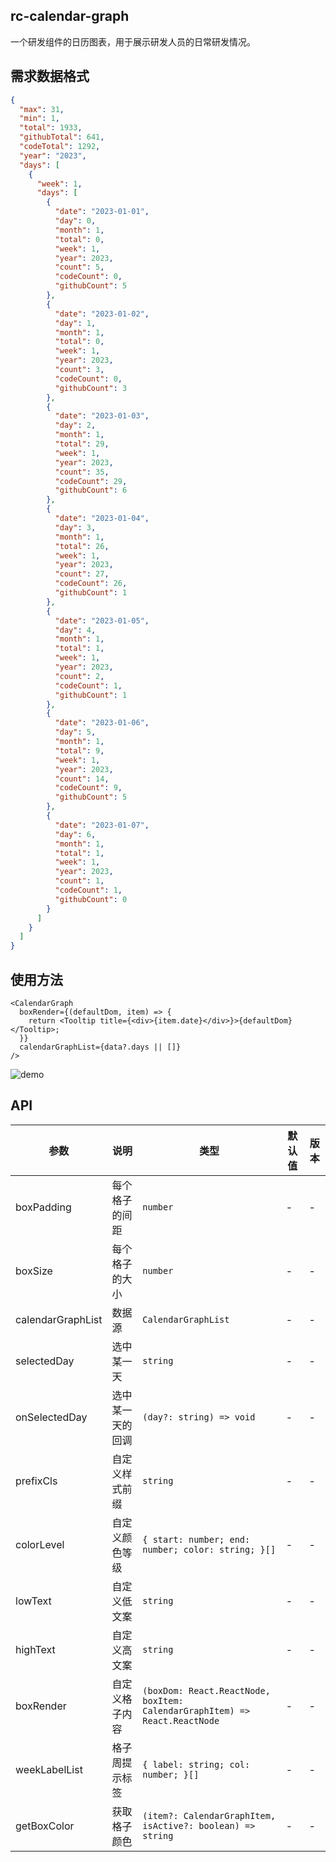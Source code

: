 ## rc-calendar-graph

一个研发组件的日历图表，用于展示研发人员的日常研发情况。

## 需求数据格式

```json
{
  "max": 31,
  "min": 1,
  "total": 1933,
  "githubTotal": 641,
  "codeTotal": 1292,
  "year": "2023",
  "days": [
    {
      "week": 1,
      "days": [
        {
          "date": "2023-01-01",
          "day": 0,
          "month": 1,
          "total": 0,
          "week": 1,
          "year": 2023,
          "count": 5,
          "codeCount": 0,
          "githubCount": 5
        },
        {
          "date": "2023-01-02",
          "day": 1,
          "month": 1,
          "total": 0,
          "week": 1,
          "year": 2023,
          "count": 3,
          "codeCount": 0,
          "githubCount": 3
        },
        {
          "date": "2023-01-03",
          "day": 2,
          "month": 1,
          "total": 29,
          "week": 1,
          "year": 2023,
          "count": 35,
          "codeCount": 29,
          "githubCount": 6
        },
        {
          "date": "2023-01-04",
          "day": 3,
          "month": 1,
          "total": 26,
          "week": 1,
          "year": 2023,
          "count": 27,
          "codeCount": 26,
          "githubCount": 1
        },
        {
          "date": "2023-01-05",
          "day": 4,
          "month": 1,
          "total": 1,
          "week": 1,
          "year": 2023,
          "count": 2,
          "codeCount": 1,
          "githubCount": 1
        },
        {
          "date": "2023-01-06",
          "day": 5,
          "month": 1,
          "total": 9,
          "week": 1,
          "year": 2023,
          "count": 14,
          "codeCount": 9,
          "githubCount": 5
        },
        {
          "date": "2023-01-07",
          "day": 6,
          "month": 1,
          "total": 1,
          "week": 1,
          "year": 2023,
          "count": 1,
          "codeCount": 1,
          "githubCount": 0
        }
      ]
    }
  ]
}
```

## 使用方法

```tsx
<CalendarGraph
  boxRender={(defaultDom, item) => {
    return <Tooltip title={<div>{item.date}</div>}>{defaultDom}</Tooltip>;
  }}
  calendarGraphList={data?.days || []}
/>
```

![demo](https://mdn.alipayobjects.com/huamei_ptjqan/afts/img/A*_rkKTKhRhO4AAAAAAAAAAAAADkN6AQ/original)

## API

| 参数 | 说明 | 类型 | 默认值 | 版本 |
| --- | --- | --- | --- | --- |
| boxPadding | 每个格子的间距 | `number` | - | - |
| boxSize | 每个格子的大小 | `number` | - | - |
| calendarGraphList | 数据源 | `CalendarGraphList` | - | - |
| selectedDay | 选中某一天 | `string` | - | - |
| onSelectedDay | 选中某一天的回调 | `(day?: string) => void` | - | - |
| prefixCls | 自定义样式前缀 | `string` | - | - |
| colorLevel | 自定义颜色等级 | `{ start: number; end: number; color: string; }[]` | - | - |
| lowText | 自定义低文案 | `string` | - | - |
| highText | 自定义高文案 | `string` | - | - |
| boxRender | 自定义格子内容 | `(boxDom: React.ReactNode, boxItem: CalendarGraphItem) => React.ReactNode` | - | - |
| weekLabelList | 格子周提示标签 | `{ label: string; col: number; }[]` | - | - |
| getBoxColor | 获取格子颜色 | `(item?: CalendarGraphItem, isActive?: boolean) => string` | - | - |
